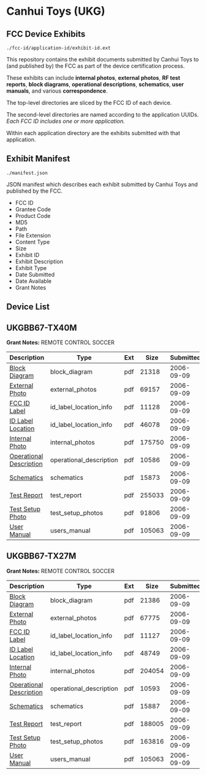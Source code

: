 # Canhui Toys (UKG)
## FCC Device Exhibits

```
./fcc-id/application-id/exhibit-id.ext
```

This repository contains the exhibit documents submitted by Canhui Toys to (and published by) the FCC as part of the device certification process.

These exhibits can include **internal photos**, **external photos**, **RF test reports**, **block diagrams**, **operational descriptions**, **schematics**, **user manuals**, and various **correspondence**.

The top-level directories are sliced by the FCC ID of each device.

The second-level directories are named according to the application UUIDs. *Each FCC ID includes one or more application.*

Within each application directory are the exhibits submitted with that application. 

## Exhibit Manifest

```
./manifest.json
```

JSON manifest which describes each exhibit submitted by Canhui Toys and published by the FCC.

- FCC ID
- Grantee Code
- Product Code
- MD5
- Path
- File Extension
- Content Type
- Size
- Exhibit ID
- Exhibit Description
- Exhibit Type
- Date Submitted
- Date Available
- Grant Notes

## Device List
## UKGBB67-TX40M
**Grant Notes:** REMOTE CONTROL SOCCER

| Description | Type | Ext | Size | Submitted | Available |
| ----------- | ---- | --- | ---- | --------- | --------- |
| [Block Diagram](UKGBB67-TX40M/c1e06362fb9fa51138eee5e46ef8abd1/702874.pdf) | block_diagram | pdf | 21318 | 2006-09-09 | 2006-09-09 |
| [External Photo](UKGBB67-TX40M/c1e06362fb9fa51138eee5e46ef8abd1/702876.pdf) | external_photos | pdf | 69157 | 2006-09-09 | 2006-09-09 |
| [FCC ID Label](UKGBB67-TX40M/c1e06362fb9fa51138eee5e46ef8abd1/702877.pdf) | id_label_location_info | pdf | 11128 | 2006-09-09 | 2006-09-09 |
| [ID Label Location](UKGBB67-TX40M/c1e06362fb9fa51138eee5e46ef8abd1/702878.pdf) | id_label_location_info | pdf | 46078 | 2006-09-09 | 2006-09-09 |
| [Internal Photo](UKGBB67-TX40M/c1e06362fb9fa51138eee5e46ef8abd1/702875.pdf) | internal_photos | pdf | 175750 | 2006-09-09 | 2006-09-09 |
| [Operational Description](UKGBB67-TX40M/c1e06362fb9fa51138eee5e46ef8abd1/702873.pdf) | operational_description | pdf | 10586 | 2006-09-09 | 2006-09-09 |
| [Schematics](UKGBB67-TX40M/c1e06362fb9fa51138eee5e46ef8abd1/702872.pdf) | schematics | pdf | 15873 | 2006-09-09 | 2006-09-09 |
| [Test Report](UKGBB67-TX40M/c1e06362fb9fa51138eee5e46ef8abd1/702871.pdf) | test_report | pdf | 255033 | 2006-09-09 | 2006-09-09 |
| [Test Setup Photo](UKGBB67-TX40M/c1e06362fb9fa51138eee5e46ef8abd1/702870.pdf) | test_setup_photos | pdf | 91806 | 2006-09-09 | 2006-09-09 |
| [User Manual](UKGBB67-TX40M/c1e06362fb9fa51138eee5e46ef8abd1/702859.pdf) | users_manual | pdf | 105063 | 2006-09-09 | 2006-09-09 |
## UKGBB67-TX27M
**Grant Notes:** REMOTE CONTROL SOCCER

| Description | Type | Ext | Size | Submitted | Available |
| ----------- | ---- | --- | ---- | --------- | --------- |
| [Block Diagram](UKGBB67-TX27M/627b67dedf10072bd05a852a276b746d/702868.pdf) | block_diagram | pdf | 21386 | 2006-09-09 | 2006-09-09 |
| [External Photo](UKGBB67-TX27M/627b67dedf10072bd05a852a276b746d/702865.pdf) | external_photos | pdf | 67775 | 2006-09-09 | 2006-09-09 |
| [FCC ID Label](UKGBB67-TX27M/627b67dedf10072bd05a852a276b746d/702866.pdf) | id_label_location_info | pdf | 11127 | 2006-09-09 | 2006-09-09 |
| [ID Label Location](UKGBB67-TX27M/627b67dedf10072bd05a852a276b746d/702867.pdf) | id_label_location_info | pdf | 48749 | 2006-09-09 | 2006-09-09 |
| [Internal Photo](UKGBB67-TX27M/627b67dedf10072bd05a852a276b746d/702864.pdf) | internal_photos | pdf | 204054 | 2006-09-09 | 2006-09-09 |
| [Operational Description](UKGBB67-TX27M/627b67dedf10072bd05a852a276b746d/702863.pdf) | operational_description | pdf | 10593 | 2006-09-09 | 2006-09-09 |
| [Schematics](UKGBB67-TX27M/627b67dedf10072bd05a852a276b746d/702862.pdf) | schematics | pdf | 15887 | 2006-09-09 | 2006-09-09 |
| [Test Report](UKGBB67-TX27M/627b67dedf10072bd05a852a276b746d/702861.pdf) | test_report | pdf | 188005 | 2006-09-09 | 2006-09-09 |
| [Test Setup Photo](UKGBB67-TX27M/627b67dedf10072bd05a852a276b746d/702860.pdf) | test_setup_photos | pdf | 163816 | 2006-09-09 | 2006-09-09 |
| [User Manual](UKGBB67-TX27M/627b67dedf10072bd05a852a276b746d/702859.pdf) | users_manual | pdf | 105063 | 2006-09-09 | 2006-09-09 |
